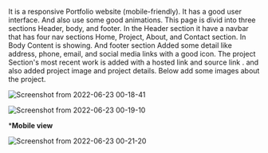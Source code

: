 It is  a responsive Portfolio website (mobile-friendly). 
It has a good user interface. And also use some good animations.
This page is divid into three sections Header, body, and footer. In the Header section it have a navbar that has four nav sections Home, Project, About, and Contact section. In Body Content is showing. And footer section Added some detail like address, phone, email, and social media links with a  good icon.
The project Section's most recent work is added with a hosted link and source link . and also added project image and project details.
Below add some images about the project.

![Screenshot from 2022-06-23 00-18-41](https://user-images.githubusercontent.com/95330949/175120420-2b9c2721-1ba2-43c3-ae24-fc2b3a4562fd.png)



![Screenshot from 2022-06-23 00-19-10](https://user-images.githubusercontent.com/95330949/175120890-a0daba63-36d3-417e-9f7b-dbad2097a1b0.png)



***Mobile view**


![Screenshot from 2022-06-23 00-21-20](https://user-images.githubusercontent.com/95330949/175120695-5386bca7-edc6-4b7a-8f14-5bcfeb9fc67d.png)
